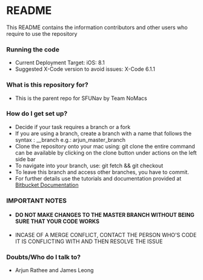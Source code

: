 # README #

This README contains the information contributors and other users who require to use the repository

### Running the code ###
* Current Deployment Target: iOS: 8.1
* Suggested X-Code version to avoid issues: X-Code 6.1.1

### What is this repository for? ###
* This is the parent repo for SFUNav by Team NoMacs

### How do I get set up? ###
* Decide if your task requires a branch or a fork
* If you are using a branch, create a branch with a name that follows the syntax : <name>_<branch source>_branch
   e.g.: arjun_master_branch
* Clone the repository onto your mac using: git clone <url>
   the entire command can be available by clicking on the clone button under actions on the left side bar
* To navigate into your branch, use: git fetch && git checkout <branch name>
* To leave this branch and access other branches, you have to commit.
* For further details use the tutorials and documentation provided at [Bitbucket Documentation](https://confluence.atlassian.com/display/BITBUCKET/Bitbucket+Documentation+Home)

### IMPORTANT NOTES ###
* #### DO NOT MAKE CHANGES TO THE MASTER BRANCH WITHOUT BEING SURE THAT YOUR CODE WORKS ####
* INCASE OF A MERGE CONFLICT, CONTACT THE PERSON WHO'S CODE IT IS CONFLICTING WITH AND THEN RESOLVE THE ISSUE

### Doubts/Who do I talk to? ###

* Arjun Rathee and James Leong